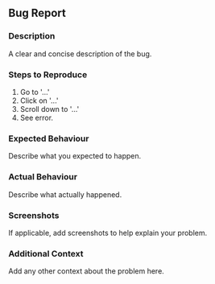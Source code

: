 
## Bug Report

### **Description**
A clear and concise description of the bug.

### **Steps to Reproduce**
1. Go to '...'
2. Click on '...'
3. Scroll down to '...'
4. See error.

### **Expected Behaviour**
Describe what you expected to happen.

### **Actual Behaviour**
Describe what actually happened.

### **Screenshots**
If applicable, add screenshots to help explain your problem.

### **Additional Context**
Add any other context about the problem here.
